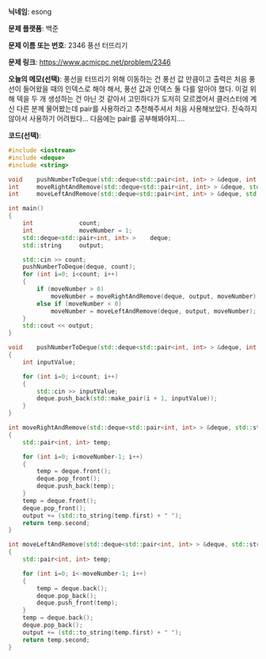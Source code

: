 **닉네임**: esong

**문제 플랫폼**: 백준

**문제 이름 또는 번호**: 2346 풍선 터뜨리기

**문제 링크**: https://www.acmicpc.net/problem/2346

**오늘의 메모(선택)**: 풍선을 터뜨리기 위해 이동하는 건 풍선 값 만큼이고 출력은 처음 풍선이 들어왔을 때의 인덱스로 해야 해서, 풍선 값과 인덱스 둘 다를 알아야 했다. 이걸 위해 덱을 두 개 생성하는 건 아닌 것 같아서 고민하다가 도저히 모르겠어서 클러스터에 계신 다른 분께 물어봤는데 pair를 사용하라고 추천해주셔서 처음 사용해보았다. 친숙하지 않아서 사용하기 어려웠다... 다음에는 pair를 공부해봐야지....

**코드(선택)**:

```c++
#include <iostream>
#include <deque>
#include <string>

void	pushNumberToDeque(std::deque<std::pair<int, int> > &deque, int count);
int		moveRightAndRemove(std::deque<std::pair<int, int> > &deque, std::string &output, int moveNumber);
int		moveLeftAndRemove(std::deque<std::pair<int, int> > &deque, std::string &output, int moveNumber);

int	main()
{
	int				count;
	int				moveNumber = 1;
	std::deque<std::pair<int, int> >	deque;
	std::string		output;

	std::cin >> count;
	pushNumberToDeque(deque, count);
	for (int i=0; i<count; i++)
	{
		if (moveNumber > 0)
			moveNumber = moveRightAndRemove(deque, output, moveNumber);
		else if (moveNumber < 0)
			moveNumber = moveLeftAndRemove(deque, output, moveNumber);
	}
	std::cout << output;
}

void	pushNumberToDeque(std::deque<std::pair<int, int> > &deque, int count)
{
	int	inputValue;

	for (int i=0; i<count; i++)
	{
		std::cin >> inputValue;
		deque.push_back(std::make_pair(i + 1, inputValue));
	}
}

int	moveRightAndRemove(std::deque<std::pair<int, int> > &deque, std::string &output, int moveNumber)
{
	std::pair<int, int> temp;

	for (int i=0; i<moveNumber-1; i++)
	{
		temp = deque.front();
		deque.pop_front();
		deque.push_back(temp);
	}
	temp = deque.front();
	deque.pop_front();
	output += (std::to_string(temp.first) + " ");
	return temp.second;
}

int	moveLeftAndRemove(std::deque<std::pair<int, int> > &deque, std::string &output, int moveNumber)
{
	std::pair<int, int> temp;

	for (int i=0; i<-moveNumber-1; i++)
	{
		temp = deque.back();
		deque.pop_back();
		deque.push_front(temp);
	}
	temp = deque.back();
	deque.pop_back();
	output += (std::to_string(temp.first) + " ");
	return temp.second;
}
```
